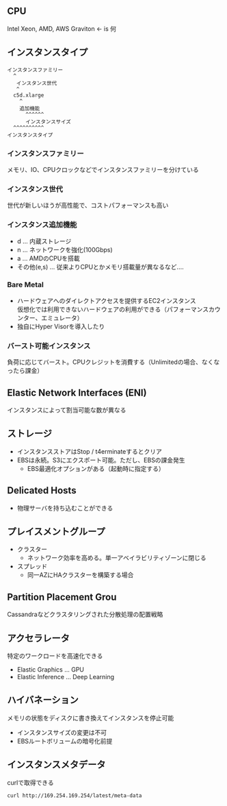 ##

## CPU
Intel Xeon, AMD, AWS Graviton <- is 何

## インスタンスタイプ

```
インスタンスファミリー
  ^
   インスタンス世代
   ^
  c5d.xlarge
    ^
    追加機能
      ^^^^^^
      インスタンスサイズ
  ^^^^^^^^^^
インスタンスタイプ
```

### インスタンスファミリー
メモリ、IO、CPUクロックなどでインスタンスファミリーを分けている

### インスタンス世代
世代が新しいほうが高性能で、コストパフォーマンスも高い

### インスタンス追加機能

- d ... 内蔵ストレージ
- n ... ネットワークを強化(100Gbps)
- a ... AMDのCPUを搭載
- その他(e,s) ... 従来よりCPUとかメモリ搭載量が異なるなど....

### Bare Metal

- ハードウェアへのダイレクトアクセスを提供するEC2インスタンス  
  仮想化では利用できないハードウェアの利用ができる（パフォーマンスカウンター、エミュレータ）
- 独自にHyper Visorを導入したり

### バースト可能インスタンス
負荷に応じてバースト。CPUクレジットを消費する（Unlimitedの場合、なくなったら課金）

## Elastic Network Interfaces (ENI)
インスタンスによって割当可能な数が異なる

## ストレージ

- インスタンスストアはStop / t4erminateするとクリア
- EBSは永続。S3にエクスポート可能。ただし、EBSの課金発生
  - EBS最適化オプションがある（起動時に指定する）

## Delicated Hosts
- 物理サーバを持ち込むことができる

## プレイスメントグループ

- クラスター
  - ネットワーク効率を高める。単一アベイラビリティゾーンに閉じる
- スプレッド
  - 同一AZにHAクラスターを構築する場合

## Partition Placement Grou

Cassandraなどクラスタリングされた分散処理の配置戦略

## アクセラレータ
特定のワークロードを高速化できる

- Elastic Graphics ... GPU
- Elastic Inference ...  Deep Learning

## ハイバネーション
メモリの状態をディスクに書き換えてインスタンスを停止可能  

- インスタンスサイズの変更は不可
- EBSルートボリュームの暗号化前提

## インスタンスメタデータ
curlで取得できる

```
curl http://169.254.169.254/latest/meta-data
```